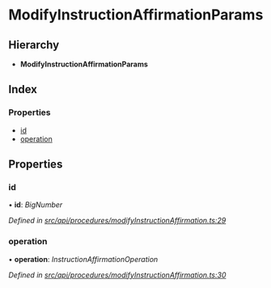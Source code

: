 # ModifyInstructionAffirmationParams

## Hierarchy

* **ModifyInstructionAffirmationParams**

## Index

### Properties

* [id](modifyinstructionaffirmationparams.md#id)
* [operation](modifyinstructionaffirmationparams.md#operation)

## Properties

### id

• **id**: _BigNumber_

_Defined in_ [_src/api/procedures/modifyInstructionAffirmation.ts:29_](https://github.com/PolymathNetwork/polymesh-sdk/blob/7362b318/src/api/procedures/modifyInstructionAffirmation.ts#L29)

### operation

• **operation**: _InstructionAffirmationOperation_

_Defined in_ [_src/api/procedures/modifyInstructionAffirmation.ts:30_](https://github.com/PolymathNetwork/polymesh-sdk/blob/7362b318/src/api/procedures/modifyInstructionAffirmation.ts#L30)

